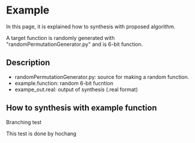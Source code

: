 # Example

In this page, it is explained how to synthesis with proposed algorithm.

A target function is randomly generated with "randomPermutationGenerator.py" and is 6-bit function.

## Description

- randomPermutationGenerator.py: source for making a random function.
- example.function: random 6-bit fucntion
- exampe_out.real: output of synthesis (.real format)

## How to synthesis with example function

Branching test

This test is done by hochang
